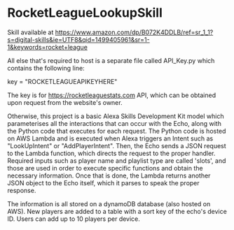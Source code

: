 # RocketLeagueLookupSkill
Skill available at https://www.amazon.com/dp/B072K4DDLB/ref=sr_1_1?s=digital-skills&ie=UTF8&qid=1499405961&sr=1-1&keywords=rocket+league

All else that's required to host is a separate file called API_Key.py which contains the following line:

key = "ROCKETLEAGUEAPIKEYHERE" 

The key is for https://rocketleaguestats.com API, which can be obtained upon request from the website's owner.

Otherwise, this project is a basic Alexa Skills Development Kit model which parameterises all the interactions that can occur with the Echo, along with the Python code that executes for each request. The Python code is hosted on AWS Lambda and is executed when Alexa triggers an Intent such as "LookUpIntent" or "AddPlayerIntent". Then, the Echo sends a JSON request to the Lambda function, which directs the request to the proper handler. Required inputs such as player name and playlist type are called 'slots', and those are used in order to execute specific functions and obtain the necessary information. Once that is done, the Lambda returns another JSON object to the Echo itself, which it parses to speak the proper response.

The information is all stored on a dynamoDB database (also hosted on AWS). New players are added to a table with a sort key of the echo's device ID. Users can add up to 10 players per device.
